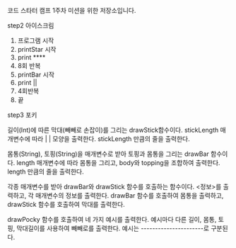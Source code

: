 코드 스타터 캠프 1주차 미션을 위한 저장소입니다.


step2 아이스크림

1. 프로그램 시작
2. printStar 시작
3. print ****
4. 8회 반복
5. printBar 시작
6. print ||
7. 4회반복
8. 끝


step3 포키

길이(Int)에 따른 막대(빼빼로 손잡이)를 그리는 drawStick함수이다.
stickLength 매개변수에 따라 | | 모양을 출력한다.
stickLength 만큼의 줄을 출력한다.


몸통(String), 토핑(String)을 매개변수로 받아 토핑과 몸통을 그리는 drawBar 함수이다.
length 매개변수에 따라 몸통을 그리고, body와 topping을 조합하여 출력한다.
length 만큼의 줄을 출력한다.

각종 매개변수를 받아 drawBar와 drawStick 함수를 호출하는 함수이다.
<정보>를 출력하고, 각 매개변수의 정보를 출력한다.
drawBar 함수를 호출하여 몸통을 출력하고, drawStick 함수를 호출하여 막대를 출력한다.

drawPocky 함수를 호출하여 네 가지 예시를 출력한다.
예시마다 다른 길이, 몸통, 토핑, 막대길이를 사용하여 빼빼로를 출력한다.
예시는 ----------------------로 구분된다.

